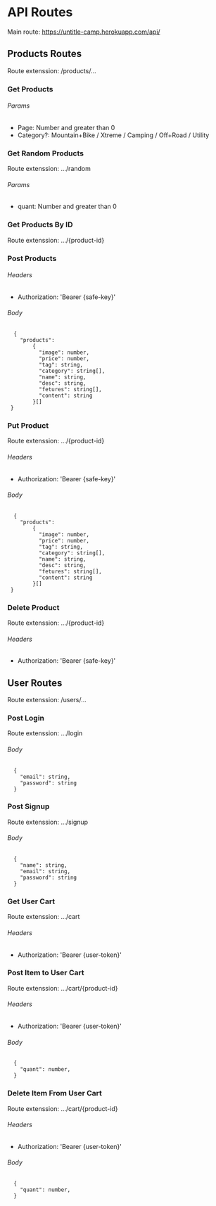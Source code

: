 # API Routes

Main route: https://untitle-camp.herokuapp.com/api/

## Products Routes

Route extenssion: /products/...

### Get Products

###### Params

- Page: Number and greater than 0
- Category?: Mountain+Bike / Xtreme / Camping / Off+Road / Utility

### Get Random Products

Route extenssion: .../random

###### Params

- quant: Number and greater than 0

### Get Products By ID

Route extenssion: .../{product-id}

### Post Products

###### Headers

- Authorization: 'Bearer {safe-key}'

###### Body

```
  {
    "products":
        {
          "image": number,
          "price": number,
          "tag": string,
          "category": string[],
          "name": string,
          "desc": string,
          "fetures": string[],
          "content": string
        }[]
 }
```

### Put Product

Route extenssion: .../{product-id}

###### Headers

- Authorization: 'Bearer {safe-key}'

###### Body

```
  {
    "products":
        {
          "image": number,
          "price": number,
          "tag": string,
          "category": string[],
          "name": string,
          "desc": string,
          "fetures": string[],
          "content": string
        }[]
 }
```

### Delete Product

Route extenssion: .../{product-id}

###### Headers

- Authorization: 'Bearer {safe-key}'

## User Routes

Route extenssion: /users/...

### Post Login

Route extenssion: .../login

###### Body

```
  {
    "email": string,
    "password": string
  }
```

### Post Signup

Route extenssion: .../signup

###### Body

```
  {
    "name": string,
    "email": string,
    "password": string
  }
```

### Get User Cart

Route extenssion: .../cart

###### Headers

- Authorization: 'Bearer {user-token}'

### Post Item to User Cart

Route extenssion: .../cart/{product-id}

###### Headers

- Authorization: 'Bearer {user-token}'

###### Body

```
  {
    "quant": number,
  }
```

### Delete Item From User Cart

Route extenssion: .../cart/{product-id}

###### Headers

- Authorization: 'Bearer {user-token}'

###### Body

```
  {
    "quant": number,
  }
```

